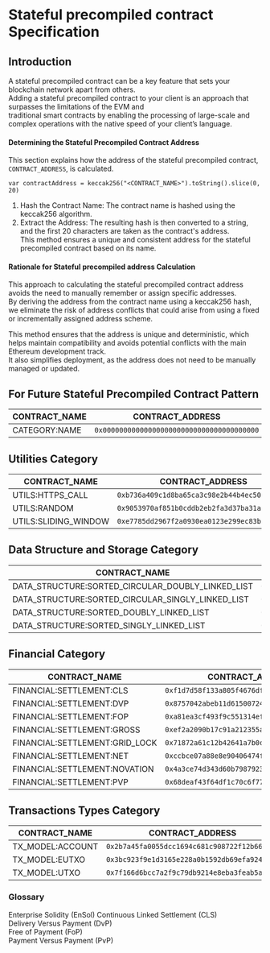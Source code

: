 # Stateful precompiled contract Specification

## Introduction

A stateful precompiled contract can be a key feature that sets your blockchain network apart from others.  
Adding a stateful precompiled contract to your client is an approach that surpasses the limitations of the EVM and  
traditional smart contracts by enabling the processing of large-scale and complex operations with the native speed of your client’s language.

#### Determining the Stateful Precompiled Contract Address

This section explains how the address of the stateful precompiled contract, `CONTRACT_ADDRESS`, is calculated.

```
var contractAddress = keccak256("<CONTRACT_NAME>").toString().slice(0, 20)
```
1. Hash the Contract Name: The contract name is hashed using the keccak256 algorithm.
2. Extract the Address: The resulting hash is then converted to a string, and the first 20 characters are taken as the contract's address.  
This method ensures a unique and consistent address for the stateful precompiled contract based on its name.

#### Rationale for Stateful precompiled address Calculation
This approach to calculating the stateful precompiled contract address avoids the need to manually remember or assign specific addresses.  
By deriving the address from the contract name using a keccak256 hash,  
we eliminate the risk of address conflicts that could arise from using a fixed or incrementally assigned address scheme.

This method ensures that the address is unique and deterministic, which helps maintain compatibility and avoids potential conflicts with the main Ethereum development track.  
It also simplifies deployment, as the address does not need to be manually managed or updated.


## For Future Stateful Precompiled Contract Pattern

| CONTRACT_NAME | CONTRACT_ADDRESS                           |
| ------------- | ------------------------------------------ |
| CATEGORY:NAME | `0x00000000000000000000000000000000000000` |

## Utilities Category

| CONTRACT_NAME        | CONTRACT_ADDRESS                             |
| -------------------- | -------------------------------------------- |
| UTILS:HTTPS_CALL     | `0xb736a409c1d8ba65ca3c98e2b44b4ec50f5cf079` |
| UTILS:RANDOM         | `0x9053970af851b0cddb2eb2fa3d37ba31a5fec999` |
| UTILS:SLIDING_WINDOW | `0xe7785dd2967f2a0930ea0123e299ec83b0ce60d2` |

## Data Structure and Storage Category

| CONTRACT_NAME                                     | CONTRACT_ADDRESS                             |
| ------------------------------------------------- | -------------------------------------------- |
| DATA_STRUCTURE:SORTED_CIRCULAR_DOUBLY_LINKED_LIST | `0xe2a2256098eafc2dd3b907c81d9719d4f569b6c2` |
| DATA_STRUCTURE:SORTED_CIRCULAR_SINGLY_LINKED_LIST | `0x29ab52be1bd6a4159cfee00a0869e48f2f5de3da` |
| DATA_STRUCTURE:SORTED_DOUBLY_LINKED_LIST          | `0x6170a593037251fb057d8a9fe501ce6c832dfa1d` |
| DATA_STRUCTURE:SORTED_SINGLY_LINKED_LIST          | `0x216530f7b80cdbea5ffaa134061410cb9c35240e` |

## Financial Category

| CONTRACT_NAME                  | CONTRACT_ADDRESS                              |
| ------------------------------ | --------------------------------------------- |
| FINANCIAL:SETTLEMENT:CLS       | `0xf1d7d58f133a805f4676df01f0b724f27fc64423`  |
| FINANCIAL:SETTLEMENT:DVP       | `0x8757042abeb11d61500724c0eb2310142295b7a8 ` |
| FINANCIAL:SETTLEMENT:FOP       | `0xa81ea3cf493f9c551314efcfe495efcc7c8157d4`  |
| FINANCIAL:SETTLEMENT:GROSS     | `0xef2a2090b17c91a212355a65577448fe99380d4b`  |
| FINANCIAL:SETTLEMENT:GRID_LOCK | `0x71872a61c12b42641a7b0c50b333773a036543d4`  |
| FINANCIAL:SETTLEMENT:NET       | `0xccbce07a88e8e90406474f5d6c95a047816f9ae8`  |
| FINANCIAL:SETTLEMENT:NOVATION  | `0x4a3ce74d343d60b7987923b2e7565e74d3ee3fc0`  |
| FINANCIAL:SETTLEMENT:PVP       | `0x68deaf43f64df1c70c6f7777704e2f1942cad6cd`  |

## Transactions Types Category

| CONTRACT_NAME    | CONTRACT_ADDRESS                             |
| ---------------- | -------------------------------------------- |
| TX_MODEL:ACCOUNT | `0x2b7a45fa0055dcc1694c681c908722f12b66a8ce` |
| TX_MODEL:EUTXO   | `0x3bc923f9e1d3165e228a0b1592db69efa924f027` |
| TX_MODEL:UTXO    | `0x7f166d6bcc7a2f9c79db9214e8eba3feab5ad4d9` |


### Glossary

Enterprise Solidity (EnSol)
Continuous Linked Settlement (CLS)  
Delivery Versus Payment (DvP)  
Free of Payment (FoP)  
Payment Versus Payment (PvP)
